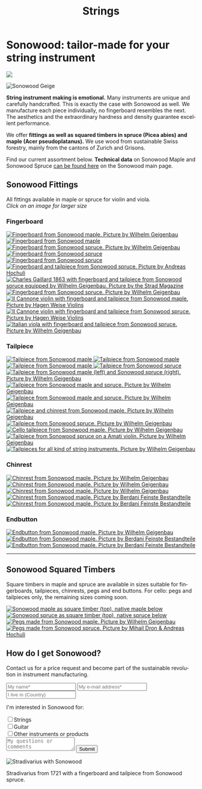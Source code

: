 ﻿---
lang: en
title: 'Strings'
order: 1
---

<div class="full-width-kenburns">
<div class="wrap-bg-image">

# Sonowood: tailor-made for your string instrument

![](/assets/images/arrow-d-white.svg)

</div>
<img srcset="/assets/images/Sonowood_1_Tropical_Wood_Tropenholz_Ersatz_Replacement_Alternative_Sonowood_Ebenholz_Rosewood_Grenadill_SwissWoodSolutions_Klimaschutz_Violin_Guitar_Viola.jpg"
     src="/assets/images/sonowood_cover.jpg" alt="Sonowood Geige">
</div>

<div class="full-width-grey">
<div class="wrap -cols2">

**String instrument making is emotional.** Many instruments are unique and carefully handcrafted. This is exactly the case with Sonowood as well. We manufacture each piece individually, no fingerboard resembles the next. The aesthetics and the extraordinary hardness and density guarantee excellent performance.

We offer **fittings as well as squared timbers in spruce (Picea abies) and maple (Acer pseudoplatanus).** We use wood from sustainable Swiss forestry, mainly from the cantons of Zurich and Grisons.

Find our current assortment below. **Technical data** on Sonowood Maple and Sonowood Spruce <a href="/en/products/#technicaldata">can be found here</a> on the Sonowood main page.

</div>
</div>

<div class="full-width">
<div class="wrap">

## Sonowood Fittings

All fittings available in maple or spruce for violin and viola. <br/>
*Click on an image for larger size*

### Fingerboard

<div class="picturegallery">
  <a href="/assets/images/strings/sonowood_fingerboard_maple1.jpg">
    <img src="/assets/images/strings/sonowood_fingerboard_maple1_thumb.jpg" alt="Fingerboard from Sonowood maple. Picture by Wilhelm Geigenbau">
  </a>
  <a href="/assets/images/strings/sonowood_fingerboard_maple2.jpg">
    <img src="/assets/images/strings/sonowood_fingerboard_maple2_thumb.jpg" alt="Fingerboard from Sonowood maple">
  </a>
  <a href="/assets/images/strings/sonowood_fingerboard_spruce1.jpg">
    <img src="/assets/images/strings/sonowood_fingerboard_spruce1_thumb.jpg" alt="Fingerboard from Sonowood spruce. Picture by Wilhelm Geigenbau">
  </a>
  <a href="/assets/images/strings/sonowood_fingerboard_spruce4.jpg">
    <img src="/assets/images/strings/sonowood_fingerboard_spruce4_thumb.jpg" alt="Fingerboard from Sonowood spruce">
  </a>
  <a href="/assets/images/strings/sonowood_fingerboard_spruce3.jpg">
    <img src="/assets/images/strings/sonowood_fingerboard_spruce3_thumb.jpg" alt="Fingerboard from Sonowood spruce">
  </a>
  <a href="/assets/images/strings/sonowood_fingerboard_spruce_hochuli.jpg">
    <img src="/assets/images/strings/sonowood_fingerboard_spruce_hochuli.jpg" alt="Fingerboard and tailpiece from Sonowood spruce. Picture by Andreas Hochuli">
  </a>
  <a href="/assets/images/strings/sonowood_fingerboard_spruce_gaillard.JPG">
    <img src="/assets/images/strings/sonowood_fingerboard_spruce_gaillard.JPG" alt="Charles Gaillard 1863 with fingerboard and tailpiece from Sonowood spruce equipped by Wilhelm Geigenbau. Picture by the Strad Magazine">
  </a>
  <a href="/assets/images/strings/sonowood_fingerboard_spruce_wilhelm.jpg">
    <img src="/assets/images/strings/sonowood_fingerboard_spruce_wilhelm.jpg" alt="Fingerboard from Sonowood spruce. Picture by Wilhelm Geigenbau">
  </a>
  <a href="/assets/images/strings/sonowood_hagenweiseahorn.JPG">
    <img src="/assets/images/strings/sonowood_hagenweiseahorn.JPG" alt="Il Cannone violin with fingerboard and tailpiece from Sonowood maple. Picture by Hagen Weise Violins">
  </a>
  <a href="/assets/images/strings/sonowood_hagenweisefichte.jpg">
    <img src="/assets/images/strings/sonowood_hagenweisefichte.jpg" alt="Il Cannone violin with fingerboard and tailpiece from Sonowood spruce. Picture by Hagen Weise Violins">
  </a>
  <a href="/assets/images/strings/sonowood_fingerboard_spruce_viola.jpg">
    <img src="/assets/images/strings/sonowood_fingerboard_spruce_viola.jpg" alt="Italian viola with fingerboard and tailpiece from Sonowood spruce. Picture by Wilhelm Geigenbau">
  </a>
</div>

### Tailpiece

<div class="picturegallery">
  <a href="/assets/images/strings/sonowood_tailpiece_maple2.jpg">
    <img src="/assets/images/strings/sonowood_tailpiece_maple2_thumb.jpg" alt="Tailpiece from Sonowood maple">
  </a>
  <a href="/assets/images/strings/sonowood_tailpiece_maple3.jpg">
    <img src="/assets/images/strings/sonowood_tailpiece_maple3_thumb.jpg" alt="Tailpiece from Sonowood maple">
  </a>
  <a href="/assets/images/strings/sonowood_tailpiece_maple4.jpg">
    <img src="/assets/images/strings/sonowood_tailpiece_maple4_thumb.jpg" alt="Tailpiece from Sonowood maple">
  </a>
  <a href="/assets/images/strings/sonowood_tailpiece_spruce2.jpg">
    <img src="/assets/images/strings/sonowood_tailpiece_spruce2_thumb.jpg" alt="Tailpiece from Sonowood spruce">
  </a>   
  <a href="/assets/images/strings/sonowood_tailpiece.jpg">
    <img src="/assets/images/strings/sonowood_tailpiece.jpg" alt="Tailpiece from Sonowood maple (left) and Sonowood spruce (right). Picture by Wilhelm Geigenbau">
  </a>   
  <a href="/assets/images/strings/sonowood_tailpiece_spruce_auslage.JPG">
    <img src="/assets/images/strings/sonowood_tailpiece_spruce_auslage.JPG" alt="Tailpiece from Sonowood maple and spruce. Picture by Wilhelm Geigenbau">
  </a>  
  <a href="/assets/images/strings/sonowood_tailpiece_spruce_kranz.JPG">
    <img src="/assets/images/strings/sonowood_tailpiece_spruce_kranz.JPG" alt="Tailpiece from Sonowood maple and spruce. Picture by Wilhelm Geigenbau">
  </a>
  <a href="/assets/images/strings/sonowood_tailpiece_maple1.jpg">
    <img src="/assets/images/strings/sonowood_tailpiece_maple1_thumb.jpg" alt="Tailpiece and chinrest from Sonowood maple. Picture by Wilhelm Geigenbau">
  </a>
  <a href="/assets/images/strings/sonowood_tailpiece_spruce1.jpg">
    <img src="/assets/images/strings/sonowood_tailpiece_spruce1_thumb.jpg" alt="Tailpiece from Sonowood spruce. Picture by Wilhelm Geigenbau">
  </a>
  <a href="/assets/images/strings/sonowood_tailpiece_maple_cello.JPG">
    <img src="/assets/images/strings/sonowood_tailpiece_maple_cello.JPG" alt="Cello tailpiece from Sonowood maple. Picture by Wilhelm Geigenbau">
  </a>   
  <a href="/assets/images/strings/sonowood_tailpiece_spruce_amati.jpg">
    <img src="/assets/images/strings/sonowood_tailpiece_spruce_amati.jpg" alt="Tailpiece from Sonowood spruce on a Amati violin. Picture by Wilhelm Geigenbau">
  </a>
  <a href="/assets/images/strings/sonowood_tailpiece_sizes.jpg">
    <img src="/assets/images/strings/sonowood_tailpiece_sizes.jpg" alt="Tailpieces for all kind of string instruments. Picture by Wilhelm Geigenbau">
  </a>    
</div>

### Chinrest

<div class="picturegallery">
  <a href="/assets/images/strings/sonowood_chinrest_maple1.jpg">
    <img src="/assets/images/strings/sonowood_chinrest_maple1_thumb.jpg" alt="Chinrest from Sonowood maple. Picture by Wilhelm Geigenbau">
  </a>
  <a href="/assets/images/strings/sonowood_chinrest_maple2.jpg">
    <img src="/assets/images/strings/sonowood_chinrest_maple2_thumb.jpg" alt="Chinrest from Sonowood maple. Picture by Wilhelm Geigenbau">
  </a>
  <a href="/assets/images/strings/sonowood_chinrest_maple3.jpg">
    <img src="/assets/images/strings/sonowood_chinrest_maple3_thumb.jpg" alt="Chinrest from Sonowood maple. Picture by Wilhelm Geigenbau">
  </a>
  <a href="/assets/images/strings/sonowood_chinrest_maple4.jpg">
    <img src="/assets/images/strings/sonowood_chinrest_maple4.jpg" alt="Chinrest from Sonowood maple. Picture by Berdani Feinste Bestandteile">
  </a>
  <a href="/assets/images/strings/sonowood_chinrest_maple5.jpg">
    <img src="/assets/images/strings/sonowood_chinrest_maple5.jpg" alt="Chinrest from Sonowood maple. Picture by Berdani Feinste Bestandteile">
  </a>
</div>

### Endbutton

<div class="picturegallery">
  <a href="/assets/images/strings/sonowood_endbutton_maple1.jpg">
    <img src="/assets/images/strings/sonowood_endbutton_maple1_thumb.jpg" alt="Endbutton from Sonowood maple. Picture by Wilhelm Geigenbau">
  </a>
  <a href="/assets/images/strings/sonowood_endbutton_maple2.jpg">
    <img src="/assets/images/strings/sonowood_endbutton_maple2.jpg" alt="Endbutton from Sonowood maple. Picture by Berdani Feinste Bestandteile">
  </a>
  <a href="/assets/images/strings/sonowood_endbutton_maple3.jpg">
    <img src="/assets/images/strings/sonowood_endbutton_maple3.jpg" alt="Endbutton from Sonowood maple. Picture by Berdani Feinste Bestandteile">
  </a>
</div>

---

## Sonowood Squared Timbers
Square timbers in maple and spruce are available in sizes suitable for fingerboards, tailpieces, chinrests, pegs and end buttons. For cello: pegs and tailpieces only, the remaining sizes coming soon.

<div class="picturegallery">
  <a href="/assets/images/strings/sonowood_timber_ahorn.jpg">
    <img src="/assets/images/strings/sonowood_timber_ahorn_thumb.jpg" alt="Sonowood maple as square timber (top), native maple below">
  </a>
  <a href="/assets/images/strings/sonowood_timber_spruce.jpg">
    <img src="/assets/images/strings/sonowood_timber_spruce_thumb.jpg" alt="Sonowood spruce as square timber (top), native spruce below">
  </a>
  <a href="/assets/images/strings/sonowood_pegs_maple1.jpg">
    <img src="/assets/images/strings/sonowood_pegs_maple1_thumb.jpg" alt="Pegs made from Sonowood maple. Picture by Wilhelm Geigenbau">
  </a>
  <a href="/assets/images/strings/sonowood_pegs_spruce1.jpg">
    <img src="/assets/images/strings/sonowood_pegs_spruce1_thumb.jpg" alt="Pegs made from Sonowood spruce. Picture by Mihail Dron & Andreas Hochuli">
  </a>  
</div>

</div>
</div>

<div class="full-width-grey">
<div class="wrap">

## How do I get Sonowood?

Contact us for a price request and become part of the sustainable revolution in instrument manufacturing.

  <script type="text/javascript">var submitted=false;</script>
  <iframe name="hidden_iframe" id="hidden_iframe" style="display:none;" onload="if(submitted)  {window.location='';}"></iframe>

  <form class="form" action="https://docs.google.com/forms/d/e/1FAIpQLScmllSAdsWOnOCcoBK-MsPOgC_icTCNbm0XAqzfv1LYG1xaHw/formResponse" target="hidden_iframe" onsubmit="return confirm('Thank you for your interest! We will get in touch as soon as possible')">
    <input type="text" name="entry.1998489538" class="input-line" placeholder="My name*" required minlength="2">
    <input type="email" name="entry.913371209" class="input-line" required minlength="3" placeholder="My e-mail address*">
    <input type="text" name="entry.14292811" class="input-line" placeholder="I live in (Country)" required minlength="2">
    <p>I'm interested in Sonowood for:</p>
    <div class="checkbox-wrapper">
      <input type="checkbox" name="entry.812095084" id="instrument-strings" value="strings"><label class="checkbox-label" for="instrument-strings">Strings</label>
    </div>
    <div class="checkbox-wrapper">
      <input type="checkbox" name="entry.812095084" id="instrument-guitar" value="guitar"><label class="checkbox-label" for="instrument-guitar">Guitar</label>
    </div>
    <div class="checkbox-wrapper">
      <input type="checkbox" name="entry.812095084" id="instrument-other" value="other"><label class="checkbox-label" for="instrument-other">Other instruments or products</label>
    </div>
    <textarea name="entry.1789398419" class="input-field" placeholder="My questions or comments"></textarea>
    <input type="hidden" name="entry.298481630" value="EN">
    <button type="submit" class="form-submit">Submit</button>
</form>

</div>
</div>

<div class="full-width">
<div class="wrap">

<img src="/assets/images/News_4_Stradivarius_Stradivari_Geige_Griffbrett_Violin_Fingerboard_Tropical_Wood_Tropenholz_Ersatz_Replacement_Alternative_Sonowood_Swiss_Ebony_Ebony_Ebenholz.jpeg"
     src="/assets/images/News_4_Stradivarius_Stradivari_Geige_Griffbrett_Violin_Fingerboard_Tropical_Wood_Tropenholz_Ersatz_Replacement_Alternative_Sonowood_Swiss_Ebony_Ebony_Ebenholz.jpeg" alt="Stradivarius with Sonowood">
<figcaption>Stradivarius from 1721 with a fingerboard and tailpiece from Sonowood spruce.</figcaption>

</div>
</div>

<script src="/assets/js/jquery.min.js"></script>
<script src="/assets/lightgallery/js/lightgallery.min.js"></script>
<script src="/assets/lightgallery/js/lg-zoom.min.js"></script>
<script src="/assets/lightgallery/js/lg-thumbnail.min.js"></script>
<script src="/assets/lightgallery/js/lg-share.min.js"></script>
<script type="text/javascript">
  $(".picturegallery").lightGallery({
      download: false,
      googlePlus: false,
    });
</script>
